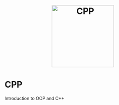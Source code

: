 <h1 align="center">
    <img alt="CPP" src="https://game.42sp.org.br/static/assets/achievements/cppe.png" width="200px" />
</h1>

# CPP

Introduction to OOP and C++
